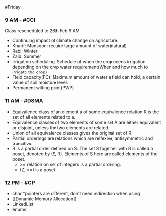 #Friday 
### 9 AM - #CCI 
Class rescheduled to 26th Feb 9 AM
- Continuing impact of climate change on agriculture.
- Kharif: Monsoon: require large amount of water(natural)
- Rabi: Winter
- Zaid: Summer
- Irrigation scheduling: Schedule of when the crop needs irrigation depending on the crop water requirement(When and how much to irrigate the crop)
- Field capacity(FC): Maximum amount of water a field can hold, a certain value of soil moisture level.
- Permanent wilting point(PWP)

### 11 AM - #DSMA 
- Equivalence class of an element a of some equivalence relation R is the set of all elements related to a.
- Equivalence classes of two elements of some set A are either equivalent or disjoint, unless the two elements are related.
- Union of all equivalence classes gives the original set of R.
- Partial orderings are relations which are relfexive, antisymmetric and transitive.
- R is a partial order defined on S. The set S together with R is called a poset, denoted by (S, R). Elements of S here are called elements of the poset.
	- \>= relation on set of integers is a partial ordering.
	- (Z, >=) is a poset

### 12 PM - #CP 
- char \*pointers are different, don't need indirection when using
- [[Dynamic Memory Allocation]]
- LinkedList
- enums